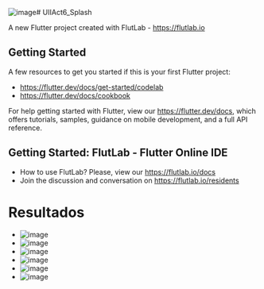 ![image](https://github.com/JesusRafaelCanoFlores5A/UIIAct6V2_Cano0440/assets/143547897/d896e45b-5689-4e95-879a-93e1c336e74a)# UIIAct6_Splash

A new Flutter project created with FlutLab - https://flutlab.io

## Getting Started

A few resources to get you started if this is your first Flutter project:

- https://flutter.dev/docs/get-started/codelab
- https://flutter.dev/docs/cookbook

For help getting started with Flutter, view our
https://flutter.dev/docs, which offers tutorials,
samples, guidance on mobile development, and a full API reference.

## Getting Started: FlutLab - Flutter Online IDE

- How to use FlutLab? Please, view our https://flutlab.io/docs
- Join the discussion and conversation on https://flutlab.io/residents


# Resultados
- ![image](https://github.com/JesusRafaelCanoFlores5A/UIIAct6V2_Cano0440/assets/143547897/95cf7bf0-f22a-4bdb-915a-f007585b6cc2)
- ![image](https://github.com/JesusRafaelCanoFlores5A/UIIAct6V2_Cano0440/assets/143547897/3e391f0d-630e-4c3d-8c8a-fc5c2b7b2395)
- ![image](https://github.com/JesusRafaelCanoFlores5A/UIIAct6V2_Cano0440/assets/143547897/4e8f8472-aa7e-45c8-b788-58b05b34e399)
- ![image](https://github.com/JesusRafaelCanoFlores5A/UIIAct6V2_Cano0440/assets/143547897/fb841d1f-98ec-409b-8043-22fd61090113)
- ![image](https://github.com/JesusRafaelCanoFlores5A/UIIAct6V2_Cano0440/assets/143547897/06826adb-b3b9-40ab-a59d-62167e864d10)
- ![image](https://github.com/JesusRafaelCanoFlores5A/UIIAct6V2_Cano0440/assets/143547897/032f831a-332b-4fea-b5bb-31d138a2f7e1)





